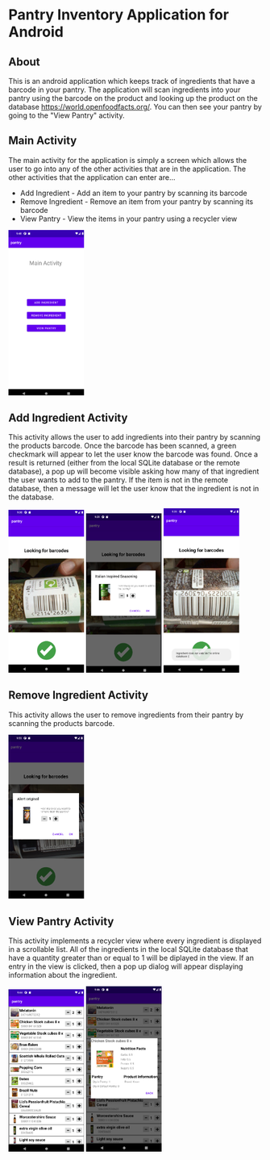 # Pantry Inventory Application for Android
## About
This is an android application which keeps track of ingredients that have a barcode in your pantry.  The application will scan ingredients into your pantry using the barcode on the product and looking up the product on the database https://world.openfoodfacts.org/.  You can then see your pantry by going to the "View Pantry" activity.

## Main Activity
The main activity for the application is simply a screen which allows the user to go into any of the other activities that are in the application.  The other activities that the application can enter are...
* Add Ingredient - Add an item to your pantry by scanning its barcode
* Remove Ingredient - Remove an item from your pantry by scanning its barcode
* View Pantry - View the items in your pantry using a recycler view

<img src="https://github.com/cjbagwell/pantry/blob/main/readme_resources/main_activity_image.png" width="150">

## Add Ingredient Activity
This activity allows the user to add ingredients into their pantry by scanning the products barcode.  Once the barcode has been scanned, a green checkmark will appear to let the user know the barcode was found.  Once a result is returned (either from the local SQLite database or the remote database), a pop up will become visible asking how many of that ingredient the user wants to add to the pantry.  If the item is not in the remote database, then a message will let the user know that the ingredient is not in the database.

<img src="https://github.com/cjbagwell/pantry/blob/main/readme_resources/add_ingredient_activity_image_successful_capture.png" width="150">   <img src="https://github.com/cjbagwell/pantry/blob/main/readme_resources/add_ingredient_popup_image.png" width="150">   <img src="https://github.com/cjbagwell/pantry/blob/main/readme_resources/add_ingredient_ingredient_not_found_image.png" width="150">

## Remove Ingredient Activity
This activity allows the user to remove ingredients from their pantry by scanning the products barcode.  

<img src="https://github.com/cjbagwell/pantry/blob/main/readme_resources/remove_ingredient_popup_image.png" width="150">

## View Pantry Activity
This activity implements a recycler view where every ingredient is displayed in a scrollable list.  All of the ingredients in the local SQLite database that have a quantity greater than or equal to 1 will be diplayed in the view.  If an entry in the view is clicked, then a pop up dialog will appear displaying information about the ingredient.

<img src="https://github.com/cjbagwell/pantry/blob/main/readme_resources/view_pantry_image.png" width="150">   <img src="https://github.com/cjbagwell/pantry/blob/main/readme_resources/view_pantry_popup_image.png" width="150">

